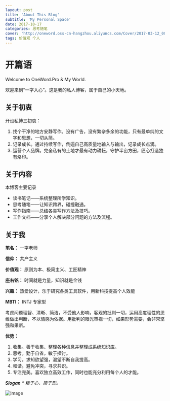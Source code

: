 ```yaml
---
layout: post
title: 'About This Blog'
subtitle: 'My Personal Space'
date: 2017-10-17
categories: 思考随笔
cover: 'http://oneword.oss-cn-hangzhou.aliyuncs.com/Cover/2017-03-12_00-22-29.jpg?Expires=1508174264&OSSAccessKeyId=TMP.AQE3CaNABcYfh_s878mqbBJMvMANec251BrvJHhWdzvflwbYL4dl7brJ0hl4MC4CFQDOMT1TLIFrsyBflXPzXLcJtGbEGwIVAOR9PGYHSWoUSeqFslBGxaYS8r-6&Signature=8sxoEorD58OirJEcczkYduhxzuE%3D'
tags: 价值观 个人 
---
```


# 开篇语


Welcome to OneWord.Pro & My World.

欢迎来到“一字入心”。这是我的私人博客，属于自己的小天地。

## 关于初衷
开设私博三初衷：
1. 找个干净的地方安静写作。没有广告，没有繁杂多余的功能，只有最单纯的文字和思想，一切从简。
2. 记录成长。通过持续写作，倒逼自己高质量地输入与输出，记录成长点滴。
3. 运营个人品牌。完全私有的土地才最有动力耕耘，守护半亩方田，匠心打造独有烙印。

## 关于内容
本博客主要记录
- 读书笔记——系统整理所学知识。
- 思考随笔——让知识跨界，碰撞融通。
- 写作指南——总结各类写作方法及技巧。
- 工作文档——分享个人解决部分问题的方法及流程。

## 关于我
**笔名：** 一字老师

**信仰：** 共产主义

**价值观：** 原则为本、极简主义、工匠精神

**座右铭：** 时间就是力量，知识就是金钱

**兴趣：** 热爱设计，乐于研究各类工具软件，用新科技提高个人效能

**MBTI：** INTJ 专家型

考虑问题理智、清晰、简洁，不受他人影响，客观的批判一切，运用高度理性的思维做出判断，不以情感为依据。用批判的眼光审视一切，如果形势需要，会非常坚强和果断。

**优势：**
1. 收集。善于收集、整理各种信息并整理成系统知识库。
2. 思考。勤于自省，敏于探讨。
3. 学习。求知欲望强，渴望不断自我提高。
4. 和谐。避免冲突，寻求共识。
5. 专注完美。喜欢独立高效工作，同时也能充分利用每个人的才能。


***Slogan** * 精于心，简于形。*

![image](http://oneword.oss-cn-hangzhou.aliyuncs.com/TIMEING.png?x-oss-process=style/sise&Expires=1508031252&OSSAccessKeyId=TMP.AQHq_rn62zH_b4jgYWlkYxDaKQ6uGwRHPpC1HkPmNwkcu3ExrMfxZCATGFq1MC4CFQDDCZDUV-jYL0vap_wfUi9z7ZrShwIVAIDTHLyuFlKgfLQIw9yrwczBq2x_&Signature=XhtFJ3hoYDR83xgXdAjodVdruLs%3D)
